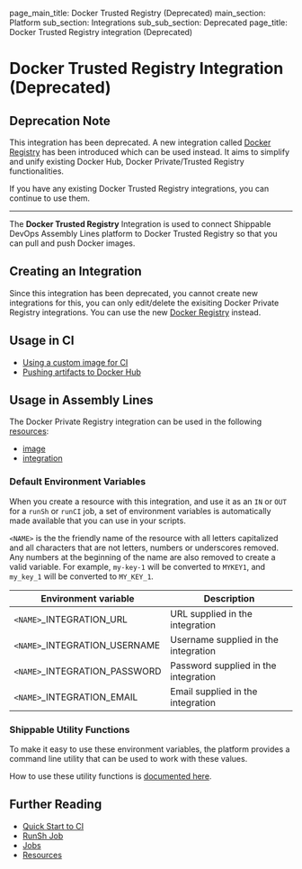 page_main_title: Docker Trusted Registry (Deprecated)
main_section: Platform
sub_section: Integrations
sub_sub_section: Deprecated
page_title: Docker Trusted Registry integration (Deprecated)

# Docker Trusted Registry Integration (Deprecated)

## Deprecation Note
This integration has been deprecated. A new integration called [Docker Registry](/platform/integration/dockerRegistryLogin) has been introduced which can be used instead. It aims to simplify and unify existing Docker Hub, Docker Private/Trusted Registry functionalities.

If you have any existing Docker Trusted Registry integrations, you can continue to use them.

---

The **Docker Trusted Registry** Integration is used to connect Shippable DevOps Assembly Lines platform to Docker Trusted Registry so that you can pull and push Docker images.

## Creating an Integration

Since this integration has been deprecated, you cannot create new integrations for this, you can only edit/delete the exisiting Docker Private Registry integrations. You can use the new [Docker Registry](/platform/integration/dockerRegistryLogin) instead.

## Usage in CI

* [Using a custom image for CI](/ci/custom-docker-image/)
* [Pushing artifacts to Docker Hub](/ci/push-docker-registry/)

## Usage in Assembly Lines

The Docker Private Registry integration can be used in the following [resources](/platform/workflow/resource/overview/):

* [image](/platform/workflow/resource/image)
* [integration](/platform/workflow/resource/integration)

### Default Environment Variables
When you create a resource with this integration, and use it as an `IN` or `OUT` for a `runSh` or `runCI` job, a set of environment variables is automatically made available that you can use in your scripts.

`<NAME>` is the the friendly name of the resource with all letters capitalized and all characters that are not letters, numbers or underscores removed. Any numbers at the beginning of the name are also removed to create a valid variable. For example, `my-key-1` will be converted to `MYKEY1`, and `my_key_1` will be converted to `MY_KEY_1`.

| Environment variable						| Description                         |
| ------------- 								|------------------------------------ |
| `<NAME>`\_INTEGRATION\_URL   			| URL supplied in the integration |
| `<NAME>`\_INTEGRATION\_USERNAME   		| Username supplied in the integration |
| `<NAME>`\_INTEGRATION\_PASSWORD			| Password supplied in the integration |
| `<NAME>`\_INTEGRATION\_EMAIL			| Email supplied in the integration |

### Shippable Utility Functions
To make it easy to use these environment variables, the platform provides a command line utility that can be used to work with these values.

How to use these utility functions is [documented here](/platform/tutorial/workflow/using-shipctl).

## Further Reading
* [Quick Start to CI](/getting-started/ci-sample)
* [RunSh Job](/platform/workflow/job/runsh)
* [Jobs](/platform/workflow/job/overview)
* [Resources](/platform/workflow/resource/overview)
